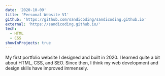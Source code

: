 ```yaml
---
date: '2020-10-09'
title: 'Personal Website V1'
github: 'https://github.com/sandicoding/sandicoding.github.io'
external: 'https://sandicoding.github.io/'
tech:
  - HTML
  - CSS
showInProjects: true
---
```


My first portfolio website I designed and built in 2020. I learned quite a bit about HTML, CSS, and SEO. Since then, I think my web development and design skills have improved immensely.
